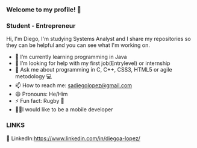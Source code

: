### Welcome to my profile! 👋
### Student - Entrepreneur

Hi, I'm Diego, I'm studying Systems Analyst and I share my repositories so they can be helpful and you can see what I'm working on. 

- 🌱 I’m currently learning programming in Java
- 🤔 I’m looking for help with my first job(Entrylevel) or internship 
- 💬 Ask me about programming in C, C++, CSS3, HTML5 or agile metodology 💻
- 📫 How to reach me: sadiegolopez@gmail.com 
- 😄 Pronouns: He/Him
- ⚡ Fun fact: Rugby 🏉
- 🧑‍💻I would like to be a mobile developer 


### LINKS 

🔗 LinkedIn:https://www.linkedin.com/in/diegoa-lopez/


